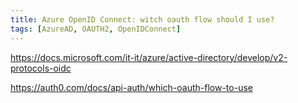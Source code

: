 ```yaml
---
title: Azure OpenID Connect: witch oauth flow should I use? 
tags: [AzureAD, OAUTH2, OpenIDConnect]
---
```


https://docs.microsoft.com/it-it/azure/active-directory/develop/v2-protocols-oidc

https://auth0.com/docs/api-auth/which-oauth-flow-to-use



